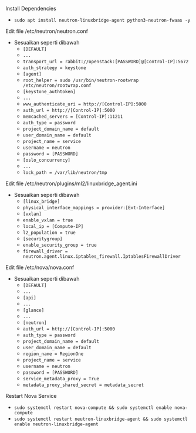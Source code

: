 Install Dependencies
- `````sudo apt install neutron-linuxbridge-agent python3-neutron-fwaas -y`````

Edit file /etc/neutron/neutron.conf
- Sesuaikan seperti dibawah
  - `````[DEFAULT]`````
  - `````...`````
  - `````transport_url = rabbit://openstack:[PASSWORD]@[Control-IP]:5672`````
  - `````auth_strategy = keystone`````
  - `````[agent]`````
  - `````root_helper = sudo /usr/bin/neutron-rootwrap /etc/neutron/rootwrap.conf`````
  - `````[keystone_authtoken]`````
  - `````...`````
  - `````www_authenticate_uri = http://[Control-IP]:5000`````
  - `````auth_url = http://[Control-IP]:5000`````
  - `````memcached_servers = [Control-IP]:11211`````
  - `````auth_type = password`````
  - `````project_domain_name = default`````
  - `````user_domain_name = default`````
  - `````project_name = service`````
  - `````username = neutron`````
  - `````password = [PASSWORD]`````
  - `````[oslo_concurrency]`````
  - `````...`````
  - `````lock_path = /var/lib/neutron/tmp`````

Edit file /etc/neutron/plugins/ml2/linuxbridge_agent.ini
- Sesuaikan seperti dibawah  
  - `````[linux_bridge]`````
  - `````physical_interface_mappings = provider:[Ext-Interface]`````
  - `````[vxlan]`````
  - `````enable_vxlan = true`````
  - `````local_ip = [Compute-IP]`````
  - `````l2_population = true`````
  - `````[securitygroup]`````
  - `````enable_security_group = true`````
  - `````firewall_driver = neutron.agent.linux.iptables_firewall.IptablesFirewallDriver`````

Edit file /etc/nova/nova.conf
- Sesuaikan seperti dibawah
  - `````[DEFAULT]`````
  - `````...`````
  - `````[api]`````
  - `````...`````
  - `````[glance]`````
  - `````...`````
  - `````[neutron]`````
  - `````auth_url = http://[Control-IP]:5000`````
  - `````auth_type = password`````
  - `````project_domain_name = default`````
  - `````user_domain_name = default`````
  - `````region_name = RegionOne`````
  - `````project_name = service`````
  - `````username = neutron`````
  - `````password = [PASSWORD]`````
  - `````service_metadata_proxy = True`````
  - `````metadata_proxy_shared_secret = metadata_secret`````
  
Restart Nova Service
- `````sudo systemctl restart nova-compute && sudo systemctl enable nova-compute`````
- `````sudo systemctl restart neutron-linuxbridge-agent && sudo systemctl enable neutron-linuxbridge-agent`````
